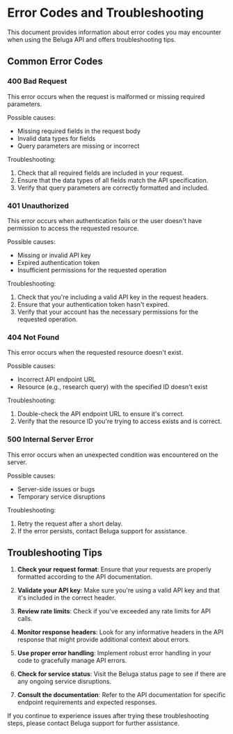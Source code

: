 # Error Codes and Troubleshooting

This document provides information about error codes you may encounter when using the Beluga API and offers troubleshooting tips.

## Common Error Codes

### 400 Bad Request

This error occurs when the request is malformed or missing required parameters.

Possible causes:
- Missing required fields in the request body
- Invalid data types for fields
- Query parameters are missing or incorrect

Troubleshooting:
1. Check that all required fields are included in your request.
2. Ensure that the data types of all fields match the API specification.
3. Verify that query parameters are correctly formatted and included.

### 401 Unauthorized

This error occurs when authentication fails or the user doesn't have permission to access the requested resource.

Possible causes:
- Missing or invalid API key
- Expired authentication token
- Insufficient permissions for the requested operation

Troubleshooting:
1. Check that you're including a valid API key in the request headers.
2. Ensure that your authentication token hasn't expired.
3. Verify that your account has the necessary permissions for the requested operation.

### 404 Not Found

This error occurs when the requested resource doesn't exist.

Possible causes:
- Incorrect API endpoint URL
- Resource (e.g., research query) with the specified ID doesn't exist

Troubleshooting:
1. Double-check the API endpoint URL to ensure it's correct.
2. Verify that the resource ID you're trying to access exists and is correct.

### 500 Internal Server Error

This error occurs when an unexpected condition was encountered on the server.

Possible causes:
- Server-side issues or bugs
- Temporary service disruptions

Troubleshooting:
1. Retry the request after a short delay.
2. If the error persists, contact Beluga support for assistance.

## Troubleshooting Tips

1. **Check your request format**: Ensure that your requests are properly formatted according to the API documentation.

2. **Validate your API key**: Make sure you're using a valid API key and that it's included in the correct header.

3. **Review rate limits**: Check if you've exceeded any rate limits for API calls.

4. **Monitor response headers**: Look for any informative headers in the API response that might provide additional context about errors.

5. **Use proper error handling**: Implement robust error handling in your code to gracefully manage API errors.

6. **Check for service status**: Visit the Beluga status page to see if there are any ongoing service disruptions.

7. **Consult the documentation**: Refer to the API documentation for specific endpoint requirements and expected responses.

If you continue to experience issues after trying these troubleshooting steps, please contact Beluga support for further assistance.

